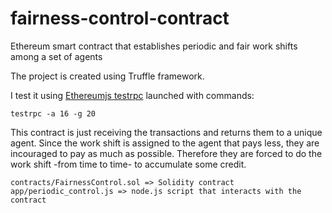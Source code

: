 # fairness-control-contract
Ethereum smart contract that establishes periodic and fair work shifts among a set of agents

The project is created using Truffle framework.

I test it using [Ethereumjs testrpc](https://github.com/ethereumjs/testrpc) launched with commands:
```
testrpc -a 16 -g 20
```

This contract is just receiving the transactions and returns them to a unique agent.
Since the work shift is assigned to the agent that pays less, they are incouraged to pay as much as possible. Therefore they are forced to do the work shift -from time to time- to accumulate some credit.

```
contracts/FairnessControl.sol => Solidity contract
app/periodic_control.js => node.js script that interacts with the contract
```
